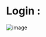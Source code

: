# Login :
![image](https://github.com/LeThanhToan8422/Project_BHD_Star/assets/144576370/b3201ec3-5109-4273-97ac-d7d1bd441cf1)

